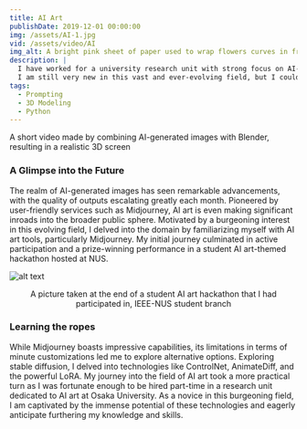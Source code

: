 ```yaml
---
title: AI Art
publishDate: 2019-12-01 00:00:00
img: /assets/AI-1.jpg
vid: /assets/video/AI
img_alt: A bright pink sheet of paper used to wrap flowers curves in front of rich blue background
description: |
  I have worked for a university research unit with strong focus on AI-generated arts. 
  I am still very new in this vast and ever-evolving field, but I couldn't wait to learn more !
tags:
  - Prompting
  - 3D Modeling
  - Python
---
```


A short video made by combining AI-generated images with Blender, resulting in a realistic 3D screen

### A Glimpse into the Future
The realm of AI-generated images has seen remarkable advancements, with the quality of outputs escalating greatly each month. Pioneered by user-friendly services such as Midjourney, AI art is even making significant inroads into the broader public sphere. Motivated by a burgeoning interest in this evolving field, I delved into the domain by familiarizing myself with AI art tools, particularly Midjourney. My initial journey culminated in active participation and a prize-winning performance in a student AI art-themed hackathon hosted at NUS.

![alt text](/assets/AI-2.jpg)
<div align="center">
  A picture taken at the end of a student AI art hackathon that I had participated in, IEEE-NUS student branch
</div>

### Learning the ropes
While Midjourney boasts impressive capabilities, its limitations in terms of minute customizations led me to explore alternative options. Exploring stable diffusion, I delved into technologies like ControlNet, AnimateDiff, and the powerful LoRA. My journey into the field of AI art took a more practical turn as I was fortunate enough to be hired part-time in a research unit dedicated to AI art at Osaka University. As a novice in this burgeoning field, I am captivated by the immense potential of these technologies and eagerly anticipate furthering my knowledge and skills.